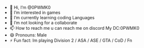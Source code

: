 - 👋 Hi, I’m @0PWMK0
- 👀 I’m interested in games
- 🌱 I’m currently learning coding Languages 
- 💞️ I’m not looking for a collaborate 
- 📫 How to reach me u can reach me on discord My DC:0PWMK0 
- 😄 Pronouns: Male
- ⚡ Fun fact: Im playing Division 2 / ASA / ASE / GTA / CoD / Fn

<!---
0PWMK0/0PWMK0 is a ✨ special ✨ repository because its `README.md` (this file) appears on your GitHub profile.
You can click the Preview link to take a look at your changes.
--->
